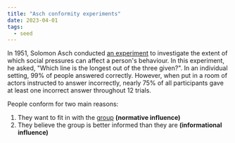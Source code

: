```yaml
---
title: "Asch conformity experiments"
date: 2023-04-01
tags:
  - seed
---
```


In 1951, Solomon Asch conducted [an experiment](https://en.wikipedia.org/wiki/Asch_conformity_experiments) to investigate the extent of which social pressures can affect a person's behaviour. In this experiment, he asked, "Which line is the longest out of the three given?". In an individual setting, 99% of people answered correctly. However, when put in a room of actors instructed to answer incorrectly, nearly 75% of all participants gave at least one incorrect answer throughout 12 trials.

People conform for two main reasons:

1. They want to fit in with the [group](/thoughts/communities) **(normative influence)**
2. They believe the group is better informed than they are **(informational influence)**
